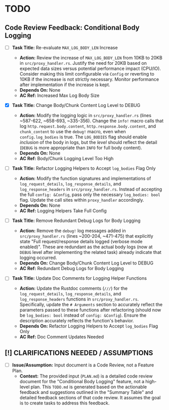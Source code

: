 # TODO

## Code Review Feedback: Conditional Body Logging

- [ ] **Task Title:** Re-evaluate `MAX_LOG_BODY_LEN` Increase
    - **Action:** Review the increase of `MAX_LOG_BODY_LEN` from 10KB to 20KB in `src/proxy_handler.rs`. Justify the need for 20KB based on expected data sizes versus potential performance impact (CPU/IO). Consider making this limit configurable via `Config` or reverting to 10KB if the increase is not strictly necessary. Monitor performance after implementation if the increase is kept.
    - **Depends On:** None
    - **AC Ref:** Increased Max Log Body Size

- [x] **Task Title:** Change Body/Chunk Content Log Level to DEBUG
    - **Action:** Modify the logging logic in `src/proxy_handler.rs` (lines ~587-622, ~658-693, ~335-356). Change the `info!` macro calls that log `http.request.body.content`, `http.response.body.content`, and `chunk_content` to use the `debug!` macro, even when `config.log_bodies` is true. The `LOG_BODIES` flag should enable *inclusion* of the body in logs, but the *level* should reflect the detail (`DEBUG` is more appropriate than `INFO` for full body content).
    - **Depends On:** None
    - **AC Ref:** Body/Chunk Logging Level Too High

- [ ] **Task Title:** Refactor Logging Helpers to Accept `log_bodies` Flag Only
    - **Action:** Modify the function signatures and implementations of `log_request_details`, `log_response_details`, and `log_response_headers` in `src/proxy_handler.rs`. Instead of accepting the full `config: &Config`, pass only the necessary `log_bodies: bool` flag. Update the call sites within `proxy_handler` accordingly.
    - **Depends On:** None
    - **AC Ref:** Logging Helpers Take Full Config

- [ ] **Task Title:** Remove Redundant Debug Logs for Body Logging
    - **Action:** Remove the `debug!` log messages added in `src/proxy_handler.rs` (lines ~200-204, ~471-475) that explicitly state "Full request/response details logged (verbose mode enabled)". These are redundant as the actual body logs (now at `DEBUG` level after implementing the related task) already indicate that logging occurred.
    - **Depends On:** Change Body/Chunk Content Log Level to DEBUG
    - **AC Ref:** Redundant Debug Logs for Body Logging

- [ ] **Task Title:** Update Doc Comments for Logging Helper Functions
    - **Action:** Update the Rustdoc comments (`///`) for the `log_request_details`, `log_response_details`, and `log_response_headers` functions in `src/proxy_handler.rs`. Specifically, update the `# Arguments` section to accurately reflect the parameters passed to these functions after refactoring (should now be `log_bodies: bool` instead of `config: &Config`). Ensure the description accurately reflects the function's behavior.
    - **Depends On:** Refactor Logging Helpers to Accept `log_bodies` Flag Only
    - **AC Ref:** Doc Comment Updates Needed

## [!] CLARIFICATIONS NEEDED / ASSUMPTIONS

- [ ] **Issue/Assumption:** Input document is a Code Review, not a Feature Plan.
    - **Context:** The provided input (`PLAN.md`) is a detailed code review document for the "Conditional Body Logging" feature, not a high-level plan. This `TODO.md` is generated based on the actionable feedback and suggestions outlined in the "Summary Table" and detailed feedback sections of that code review. It assumes the goal is to create tasks to address this feedback.
